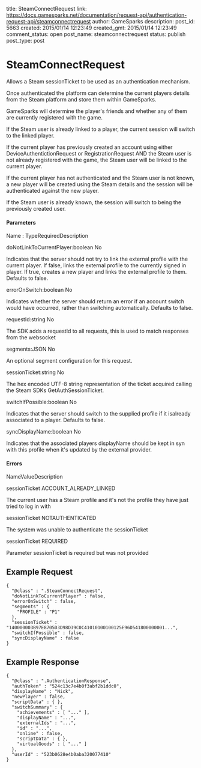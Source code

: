 title: SteamConnectRequest
link: https://docs.gamesparks.net/documentation/request-api/authentication-request-api/steamconnectrequest
author: GameSparks
description: 
post_id: 5663
created: 2015/01/14 12:23:49
created_gmt: 2015/01/14 12:23:49
comment_status: open
post_name: steamconnectrequest
status: publish
post_type: post

<!--Allows a Steam sessionTicket to be used as an authentication mechanism. -->

# SteamConnectRequest

Allows a Steam sessionTicket to be used as an authentication mechanism.

Once authenticated the platform can determine the current players details from the Steam platform and store them within GameSparks.

GameSparks will determine the player's friends and whether any of them are currently registered with the game.

If the Steam user is already linked to a player, the current session will switch to the linked player.

If the current player has previously created an account using either DeviceAuthentictionRequest or RegistrationRequest AND the Steam user is not already registered with the game, the Steam user will be linked to the current player.

If the current player has not authenticated and the Steam user is not known, a new player will be created using the Steam details and the session will be authenticated against the new player.

If the Steam user is already known, the session will switch to being the previously created user.

#### Parameters

Name : TypeRequiredDescription

doNotLinkToCurrentPlayer:boolean
No

Indicates that the server should not try to link the external profile with the current player. If false, links the external profile to the currently signed in player. If true, creates a new player and links the external profile to them. Defaults to false.

errorOnSwitch:boolean
No

Indicates whether the server should return an error if an account switch would have occurred, rather than switching automatically. Defaults to false.

requestId:string
No

The SDK adds a requestId to all requests, this is used to match responses from the websocket

segments:JSON
No

An optional segment configuration for this request.

sessionTicket:string
No

The hex encoded UTF-8 string representation of the ticket acquired calling the Steam SDKs GetAuthSessionTicket.

switchIfPossible:boolean
No

Indicates that the server should switch to the supplied profile if it isalready associated to a player. Defaults to false.

syncDisplayName:boolean
No

Indicates that the associated players displayName should be kept in syn with this profile when it's updated by the external provider.

#### Errors

NameValueDescription

sessionTicket
ACCOUNT_ALREADY_LINKED

The current user has a Steam profile and it's not the profile they have just tried to log in with

sessionTicket
NOTAUTHENTICATED

The system was unable to authenticate the sessionTicket

sessionTicket
REQUIRED

Parameter sessionTicket is required but was not provided

  


## Example Request
    
    
    {
      "@class" : ".SteamConnectRequest",
      "doNotLinkToCurrentPlayer" : false,
      "errorOnSwitch" : false,
      "segments" : {
        "PROFILE" : "P1"
      },
      "sessionTicket" : "140000003B97E8705D3D98D39C0C41010100100125E96D541800000001...",
      "switchIfPossible" : false,
      "syncDisplayName" : false
    }

## Example Response
    
    
    {
      "@class" : ".AuthenticationResponse",
      "authToken" : "524c13c7e4b0f3abf2b1ddc0",
      "displayName" : "Nick",
      "newPlayer" : false,
      "scriptData" : { },
      "switchSummary" : {
        "achievements" : [ "..." ],
        "displayName" : "...",
        "externalIds" : "...",
        "id" : "...",
        "online" : false,
        "scriptData" : { },
        "virtualGoods" : [ "..." ]
      },
      "userId" : "523b0628e4b0aba320077410"
    }